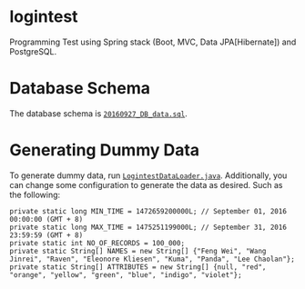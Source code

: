 # logintest
Programming Test using Spring stack (Boot, MVC, Data JPA[Hibernate]) and PostgreSQL.

# Database Schema
The database schema is [`20160927_DB_data.sql`](https://github.com/reylibutan/logintest/blob/master/20160927_DB_data.sql).

# Generating Dummy Data
To generate dummy data, run [`LogintestDataLoader.java`](https://github.com/reylibutan/logintest/blob/master/src/main/java/com/libutan/rey/logintest/LogintestDataLoader.java). Additionally, you can change some configuration to generate the data as desired.
Such as the following:

```
private static long MIN_TIME = 1472659200000L; // September 01, 2016 00:00:00 (GMT + 8)
private static long MAX_TIME = 1475251199000L; // September 31, 2016 23:59:59 (GMT + 8)
private static int NO_OF_RECORDS = 100_000;
private static String[] NAMES = new String[] {"Feng Wei", "Wang Jinrei", "Raven", "Eleonore Kliesen", "Kuma", "Panda", "Lee Chaolan"};
private static String[] ATTRIBUTES = new String[] {null, "red", "orange", "yellow", "green", "blue", "indigo", "violet"};
```
